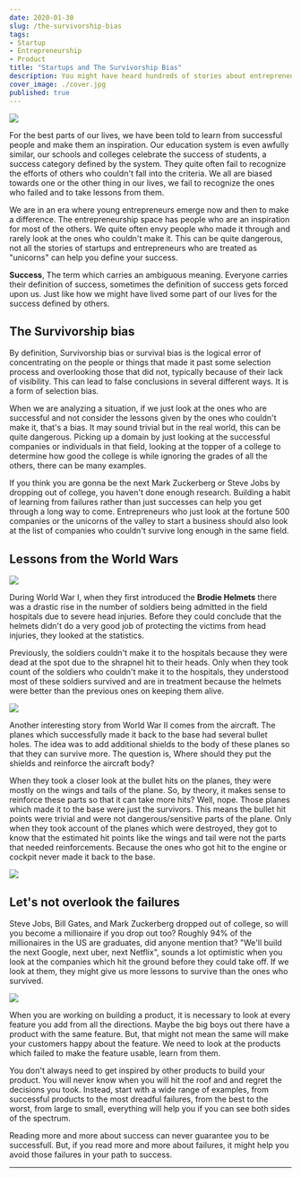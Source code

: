 ```yaml
---
date: 2020-01-30
slug: /the-survivorship-bias
tags:
- Startup
- Entrepreneurship
- Product
title: "Startups and The Survivorship Bias"
description: You might have heard hundreds of stories about entrepreneurs who waived the flag of success. Most of them have been an inspiration to the world. But, do these success stories always help? Let's talk about survivorship bias and how it affects the way we think.
cover_image: ./cover.jpg
published: true
---
```

<image src="./cover.jpg">


For the best parts of our lives, we have been told to learn from successful people and make them an inspiration. Our education system is even awfully similar, our schools and colleges celebrate the success of students, a success category defined by the system. They quite often fail to recognize the efforts of others who couldn't fall into the criteria. We all are biased towards one or the other thing in our lives, we fail to recognize the ones who failed and to take lessons from them. 

We are in an era where young entrepreneurs emerge now and then to make a difference. The entrepreneurship space has people who are an inspiration for most of the others. We quite often envy people who made it through and rarely look at the ones who couldn't make it. This can be quite dangerous, not all the stories of startups and entrepreneurs who are treated as "unicorns" can help you define your success.


**Success**, The term which carries an ambiguous meaning. Everyone carries their definition of success, sometimes the definition of success gets forced upon us. Just like how we might have lived some part of our lives for the success defined by others.

## The Survivorship bias

By definition, Survivorship bias or survival bias is the logical error of concentrating on the people or things that made it past some selection process and overlooking those that did not, typically because of their lack of visibility. This can lead to false conclusions in several different ways. It is a form of selection bias.

When we are analyzing a situation, if we just look at the ones who are successful and not consider the lessons given by the ones who couldn't make it, that's a bias. It may sound trivial but in the real world, this can be quite dangerous. Picking up a domain by just looking at the successful companies or individuals in that field, looking at the topper of a college to determine how good the college is while ignoring the grades of all the others, there can be many examples.

If you think you are gonna be the next Mark Zuckerberg or Steve Jobs by dropping out of college, you haven't done enough research. Building a habit of learning from failures rather than just successes can help you get through a long way to come. Entrepreneurs who just look at the fortune 500 companies or the unicorns of the valley to start a business should also look at the list of companies who couldn't survive long enough in the same field.

## Lessons from the World Wars
<image src="./brodie-helmet.jpg"/>

During World War I, when they first introduced the **Brodie Helmets** there was a drastic rise in the number of soldiers being admitted in the field hospitals due to severe head injuries. Before they could conclude that the helmets didn't do a very good job of protecting the victims from head injuries, they looked at the statistics. 

Previously, the soldiers couldn't make it to the hospitals because they were dead at the spot due to the shrapnel hit to their heads. Only when they took count of the soldiers who couldn't make it to the hospitals, they understood most of these soldiers survived and are in treatment because the helmets were better than the previous ones on keeping them alive.

<image src="./wwii-plane.jpg"/>

Another interesting story from World War II comes from the aircraft. The planes which successfully made it back to the base had several bullet holes. The idea was to add additional shields to the body of these planes so that they can survive more. The question is, Where should they put the shields and reinforce the aircraft body?

When they took a closer look at the bullet hits on the planes, they were mostly on the wings and tails of the plane. So, by theory, it makes sense to reinforce these parts so that it can take more hits? Well, nope. Those planes which made it to the base were just the survivors. This means the bullet hit points were trivial and were not dangerous/sensitive parts of the plane. Only when they took account of the planes which were destroyed, they got to know that the estimated hit points like the wings and tail were not the parts that needed reinforcements. Because the ones who got hit to the engine or cockpit never made it back to the base.

<image src="./bullet-holes.png"/>

## Let's not overlook the failures
Steve Jobs, Bill Gates, and Mark Zuckerberg dropped out of college, so will you become a millionaire if you drop out too? Roughly 94% of the millionaires in the US are graduates, did anyone mention that? "We'll build the next Google, next uber, next Netflix", sounds a lot optimistic when you look at the companies which hit the ground before they could take off. If we look at them, they might give us more lessons to survive than the ones who survived. 

<image src="./meme.png"/>

When you are working on building a product, it is necessary to look at every feature you add from all the directions. Maybe the big boys out there have a product with the same feature. But, that might not mean the same will make your customers happy about the feature. We need to look at the products which failed to make the feature usable, learn from them.

You don't always need to get inspired by other products to build your product. You will never know when you will hit the roof and and regret the decisions you took. Instead, start with a wide range of examples, from successful products to the most dreadful failures, from the best to the worst, from large to small, everything will help you if you can see both sides of the spectrum.

Reading more and more about success can never guarantee you to be successfull. But,  if you read more and more about failures, it might help you avoid those failures in your path to success. 

<hr/>
